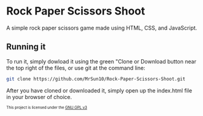 # Rock Paper Scissors Shoot
A simple rock paper scissors game made using HTML, CSS, and JavaScript.
## Running it
To run it, simply dowload it using the green "Clone or Download button near the top right of the files, or use git at the command line:
```bash
git clone https://github.com/MrSun10/Rock-Paper-Scissors-Shoot.git
```
After you have cloned or downloaded it, simply open up the index.html file in your browser of choice.

<sub><sup>This project is licensed under the [GNU GPL v3](https://github.com/MrSun10/Rock-Paper-Scissors-Shoot/blob/master/LICENSE)</sup></sub>
